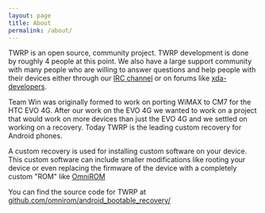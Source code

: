 ```yaml
---
layout: page
title: About
permalink: /about/
---
```


TWRP is an open source, community project. TWRP development is done by roughly 4 people at this point. We also have a large support community with many people who are willing to answer questions and help people with their devices either through our [IRC channel](http://webchat.freenode.net/?channels=twrp) or on forums like [xda-developers](http://forum.xda-developers.com/).

Team Win was originally formed to work on porting WiMAX to CM7 for the HTC EVO 4G. After our work on the EVO 4G we wanted to work on a project that would work on more devices than just the EVO 4G and we settled on working on a recovery. Today TWRP is the leading custom recovery for Android phones.

A custom recovery is used for installing custom software on your device. This custom software can include smaller modifications like rooting your device or even replacing the firmware of the device with a completely custom "ROM" like [OmniROM](http://omnirom.org/)

You can find the source code for TWRP at [github.com/omnirom/android\_bootable\_recovery/](https://github.com/omnirom/android_bootable_recovery/)
